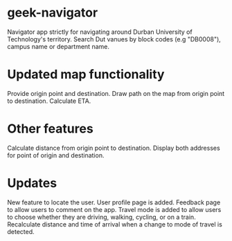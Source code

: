# geek-navigator
Navigator app strictly for navigating around Durban University of Technology's territory.
Search Dut vanues by block codes (e.g "DB0008"), campus name or department name.
# Updated map functionality
Provide origin point and destination.
Draw path on the map from origin point to destination.
Calculate ETA.
# Other features
Calculate distance from origin point to destination.
Display both addresses for point of origin and destination.
# Updates
New feature to locate the user.
User profile page is added.
Feedback page to allow users to comment on the app.
Travel mode is added to allow users to choose whether they are driving, walking, cycling, or on a train.
Recalculate distance and time of arrival when a change to mode of travel is detected.
